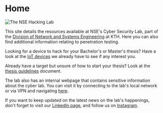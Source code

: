 # Home

<img src="/pages/resources/lab-imgs/lab4.jpg" alt="The NSE Hacking Lab" />

This site details the resources available at NSE's Cyber Security Lab, part of the [Division of Network and Systems Engineering](https://www.kth.se/cs/nse/division-of-network-and-systems-engineering-1.790377) at KTH. Here you can also find additional information relating to penetration testing.

Looking for a device to hack for your Bachelor's or Master's thesis? Have a look at the [IoT devices](pages/lab-equipment/iot-devices.md) we already have to see if any interest you.

Already have a target but unsure of how to start your thesis? Look at the [thesis guidelines](pages/thesis_guidelines/guidelines.html) document.

The lab also has an internal webpage that contains sensitive information about the cyber lab. You can visit it by connecting to the lab's local network or via VPN and navigating [here](http://nse.internal/).

If you want to keep updated on the latest news on the lab's happenings, don't forget to visit our [LinkedIn page](https://www.linkedin.com/company/nse-hacking-lab/), and follow us on [Instagram](https://www.instagram.com/nsehackinglab/).
